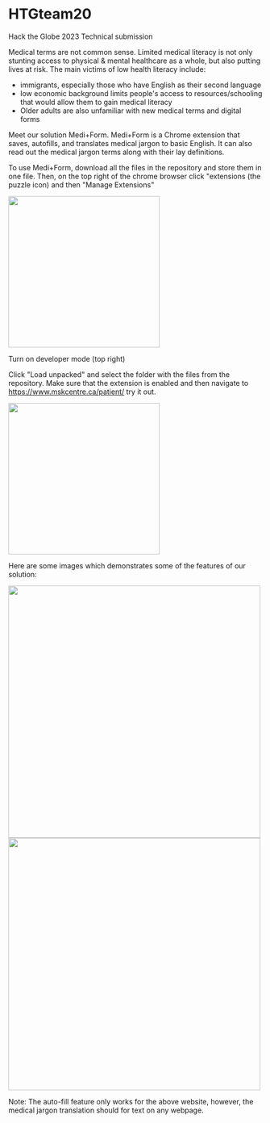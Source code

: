 # HTGteam20
Hack the Globe 2023 Technical submission 

Medical terms are not common sense.
Limited medical literacy is not only stunting access to physical & mental healthcare as a whole, but also putting lives at risk.
The main victims of low health literacy include:
- immigrants, especially those who have English as their second language
- low economic background limits people's access to resources/schooling that would allow them to gain medical literacy
- Older adults are also unfamiliar with new medical terms and digital forms

Meet our solution Medi+Form.
Medi+Form is a Chrome extension that saves, autofills, and translates medical jargon to basic English.
It can also read out the medical jargon terms along with their lay definitions.

To use Medi+Form, download all the files in the repository and store them in one file. 
Then, on the top right of the chrome browser click "extensions  (the puzzle icon) and then "Manage Extensions"


<img src="https://user-images.githubusercontent.com/70763804/228899130-85095891-cbe2-4fe3-8b51-7366fda9ac92.png" width="300">

Turn on developer mode (top right)


Click "Load unpacked" and select the folder with the files from the repository.
Make sure that the extension is enabled and then navigate to https://www.mskcentre.ca/patient/ try it out.

<img src="https://user-images.githubusercontent.com/70763804/228900710-163764a2-cd6f-45c0-94e1-eebaab5ceca7.png" width="300">

Here are some images which demonstrates some of the features of our solution:

<img src="https://user-images.githubusercontent.com/70763804/228901449-4fd77e8e-459c-4b30-9a06-e4ab207c00ce.png" width="500">


<img src="https://user-images.githubusercontent.com/70763804/228901964-a3198856-5f84-4407-b743-4c9cb5f21cb0.png" width="500">


Note: The auto-fill feature only works for the above website, however, the medical jargon translation should for text on any webpage.
